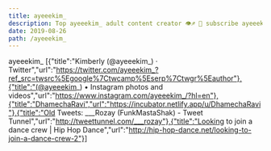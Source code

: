 ```yaml
---
title: ayeeekim_
description: Top ayeeekim_ adult content creator 👁♐️ 👑 subscribe ayeeekim_ to my porn site below IG ayeeekim_
date: 2019-08-26
path: /ayeeekim_
---
```


ayeeekim_
[{"title":"Kimberly (@ayeeekim_) · Twitter","url":"https://twitter.com/ayeeekim_?ref_src=twsrc%5Egoogle%7Ctwcamp%5Eserp%7Ctwgr%5Eauthor"},{"title":"(@ayeeekim_) • Instagram photos and videos","url":"https://www.instagram.com/ayeeekim_/?hl=en"},{"title":"DhamechaRavi","url":"https://incubator.netlify.app/u/DhamechaRavi"},{"title":"Old Tweets: ___Rozay (FunkMastaShak) - Tweet Tunnel","url":"http://tweettunnel.com/___rozay"},{"title":"Looking to join a dance crew | Hip Hop Dance","url":"http://hip-hop-dance.net/looking-to-join-a-dance-crew-2"}]

